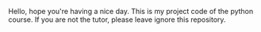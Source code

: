 Hello, hope you're having a nice day.
This is my project code of the python course.
If you are not the tutor, please leave ignore this repository.
